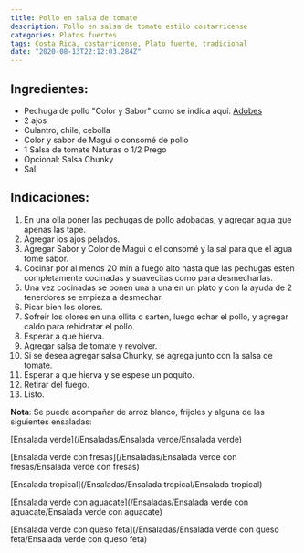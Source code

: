 ```yaml
---
title: Pollo en salsa de tomate
description: Pollo en salsa de tomate estilo costarricense
categories: Platos fuertes
tags: Costa Rica, costarricense, Plato fuerte, tradicional
date: "2020-08-13T22:12:03.284Z"
---
```


## Ingredientes:

- Pechuga de pollo "Color y Sabor" como se indica aquí: [Adobes](/Adobes/Adobes/)
- 2 ajos
- Culantro, chile, cebolla
- Color y sabor de Magui o consomé de pollo
- 1 Salsa de tomate Naturas o 1/2 Prego
- Opcional: Salsa Chunky
- Sal

## Indicaciones:

1. En una olla poner las pechugas de pollo adobadas, y agregar agua que apenas las tape.
2. Agregar los ajos pelados.
3. Agregar Sabor y Color de Magui o el consomé y la sal para que el agua tome sabor.
4. Cocinar por al menos 20 min a fuego alto hasta que las pechugas estén completamente cocinadas y suavecitas como para desmecharlas.
5. Una vez cocinadas se ponen una a una en un plato y con la ayuda de 2 tenerdores se empieza a desmechar.
6. Picar bien los olores.
7. Sofreir los olores en una ollita o sartén, luego echar el pollo, y agregar caldo para rehidratar el pollo. 
8. Esperar a que hierva.
9. Agregar salsa de tomate y revolver.
10. Si se desea agregar salsa Chunky, se agrega junto con la salsa de tomate.
11. Esperar a que hierva y se espese un poquito.
12. Retirar del fuego.
13. Listo.

**Nota**: Se puede acompañar de arroz blanco, frijoles y alguna de las siguientes ensaladas:

[Ensalada verde](/Ensaladas/Ensalada verde/Ensalada verde)

[Ensalada verde con fresas](/Ensaladas/Ensalada verde con fresas/Ensalada verde con fresas)

[Ensalada tropical](/Ensaladas/Ensalada tropical/Ensalada tropical)

[Ensalada verde con aguacate](/Ensaladas/Ensalada verde con aguacate/Ensalada verde con aguacate)

[Ensalada verde con queso feta](/Ensaladas/Ensalada verde con queso feta/Ensalada verde con queso feta)